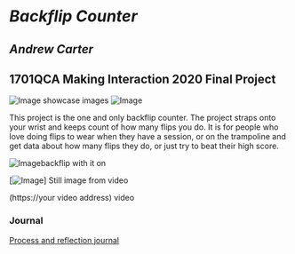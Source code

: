 # *Backflip Counter*
## *Andrew Carter* ##
## 1701QCA Making Interaction 2020 Final Project ##

<!--- When you have completed the template, submit the link to the GitHub Pages site for this repository as a link in Learning@Griffith. The link should be something like [https://qcainteractivemedia.github.io/1701QCA-Assessment3/](https://qcainteractivemedia.github.io/1701QCA-Assessment3/) where `qcainteractivemedia` is replaced with your GitHub username and `1701QCA-Assessment3` is replaced with whatever you called the repository this template is contained in when you set it up. You should NOT be submitting a link that begins with github.com/[your user name] as that is not the rendered version. See the instructions about creating GitHub pages to see how to get the link to the rendered page. --->

![Image](missingimage.png) showcase images
![Image](missingimage.png)

This project is the one and only backflip counter. The project straps onto your wrist and keeps count of how many flips you do. It is for people who love doing flips to wear when they have a session, or on the trampoline and get data about how many flips they do, or just try to beat their high score. 


![Image](missingimage.png)backflip with it on

[![Image](missingimage.png)]
Still image from video

(https://your video address)
video

### Journal ###
[Process and reflection journal](/journal/journal.md)
